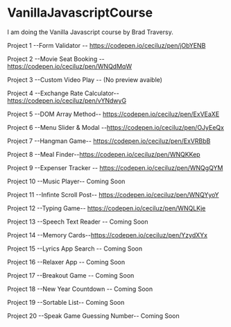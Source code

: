 # VanillaJavascriptCourse

I am doing the Vanilla Javascript course by Brad Traversy.

Project 1  --Form Validator -- https://codepen.io/ceciluz/pen/jObYENB 

Project 2  --Movie Seat Booking --https://codepen.io/ceciluz/pen/WNQdMqW

Project 3  --Custom Video Play -- (No preview avaible)

Project 4  --Exchange Rate Calculator-- https://codepen.io/ceciluz/pen/vYNdwyG

Project 5  --DOM Array Method-- https://codepen.io/ceciluz/pen/ExVEaXE

Project 6  --Menu Slider & Modal --https://codepen.io/ceciluz/pen/OJyEeQx

Project 7  --Hangman Game-- https://codepen.io/ceciluz/pen/ExVRBbB

Project 8  --Meal Finder--https://codepen.io/ceciluz/pen/WNQKKep

Project 9  --Expenser Tracker -- https://codepen.io/ceciluz/pen/WNQgQYM

Project 10 --Music Player-- Coming Soon

Project 11 --Infinte Scroll Post-- https://codepen.io/ceciluz/pen/WNQYyoY

Project 12 --Typing Game-- https://codepen.io/ceciluz/pen/WNQLKje

Project 13 --Speech Text Reader -- Coming Soon

Project 14 --Memory Cards--https://codepen.io/ceciluz/pen/YzydXYx 

Project 15 --Lyrics App Search -- Coming Soon

Project 16 --Relaxer App -- Coming Soon

Project 17 --Breakout Game -- Coming Soon

Project 18 --New Year Countdown -- Coming Soon 

Project 19 --Sortable List-- Coming Soon

Project 20 --Speak Game Guessing Number-- Coming Soon
